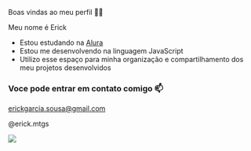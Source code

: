 Boas vindas ao meu perfil 💙💙

Meu nome é Erick

- Estou estudando na [Alura](https://www.alura.com.br)
- Estou me desenvolvendo na linguagem JavaScript
- Utilizo esse espaço para minha organização e compartilhamento dos meu projetos desenvolvidos

### Voce pode entrar em contato comigo 📫

erickgarcia.sousa@gmail.com

@erick.mtgs

![](https://media1.tenor.com/m/MdAQumcvTBsAAAAd/yuri-alberto-yuri.gif)
